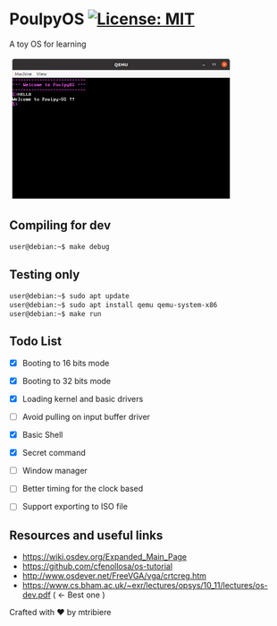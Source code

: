 # PoulpyOS [![License: MIT](https://img.shields.io/badge/License-MIT-yellow.svg)](https://opensource.org/licenses/MIT)
A toy OS for learning

<img align="middle" src="pic/pic1.png" width="400">

  
## Compiling for dev
```console
user@debian:~$ make debug
```

## Testing only
```console
user@debian:~$ sudo apt update
user@debian:~$ sudo apt install qemu qemu-system-x86
user@debian:~$ make run
```

## Todo List
- [x] Booting to 16 bits mode
- [x] Booting to 32 bits mode
- [x] Loading kernel and basic drivers
- [ ] Avoid pulling on input buffer driver
- [x] Basic Shell
- [x] Secret command
- [ ] Window manager
- [ ] Better timing for the clock based
- [ ] Support exporting to ISO file


## Resources and useful links
- https://wiki.osdev.org/Expanded_Main_Page
- https://github.com/cfenollosa/os-tutorial
- http://www.osdever.net/FreeVGA/vga/crtcreg.htm
- https://www.cs.bham.ac.uk/~exr/lectures/opsys/10_11/lectures/os-dev.pdf ( <- Best one )


Crafted with :heart: by mtribiere
